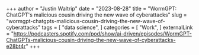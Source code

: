 +++
author = "Justin Waltrip"
date = "2023-08-28"
title = "WormGPT: ChatGPT's malicious cousin driving the new wave of cyberattacks"
slug = "wormgpt-chatgpts-malicious-cousin-driving-the-new-wave-of-cyberattacks"
tags = [
    "data science",
]
categories = [
    "Work",
]
externalLink = "https://podcasters.spotify.com/pod/show/ai-driven/episodes/WormGPT-ChatGPTs-malicious-cousin-driving-the-new-wave-of-cyberattacks-e28bt4r"
+++
